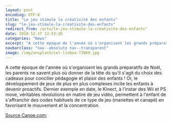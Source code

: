```yaml
---
layout: post
encoding: UTF-8
title: "Le jeu stimule la créativité des enfants"
slug: "le-jeu-stimule-la-creativite-des-enfants"
redirect_from: /actu/le-jeu-stimule-la-creativite-des-enfants"
date: 2010-12-17 13:53:26
categories: "News"
excerpt: "A cette époque de l'année où s'organisent les grands préparatifs de Noël, les parents ne savent plus où donner de la tête ds qu'il s'agit du choix des cadeaux pour concilier pédagogie et plaisir des enfants !"
navbarclass: "nav--absolute nav--transparent"
image: /img/unsplash/cel-lisboa-73969.jpg
---
```

A cette époque de l'année où s'organisent les grands préparatifs de Noël, les parents ne savent plus où donner de la tête ds qu'il s'agit du choix des cadeaux pour concilier pédagogie et plaisir des enfants !
Or, le développement de jeux de plus en plus complexes incite les enfants à devenir proactifs. Dernier exemple en date, le Kinect, à l'instar des Wii et PS move, véritables révolutions en matire de jeu vidéo, permettent à l'enfant de s'affranchir des codes habituels de ce type de jeu (manettes et canapé) en favorisant le mouvement et la concentration.   
  
[Source Canoe.com](http://www.canoe.com/techno/materiel/gadgets/archives/2010/12/20101216-101641.html);